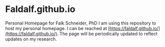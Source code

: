 # Faldalf.github.io
Personal Homepage for Falk Schneider, PhD
I am using this repository to host my personal homepage. I can be reached at [https://faldalf.github.io/](https://faldalf.github.io/).
The page will be periodically updated to reflect updates on my research. 
